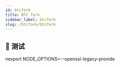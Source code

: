 ```yaml
---
id: btcfork
title: BTC fork
sidebar_label: btcfork
slug: /btcfork/btcfork
---
```


## 🤠 测试
nexport NODE_OPTIONS=--openssl-legacy-provide
